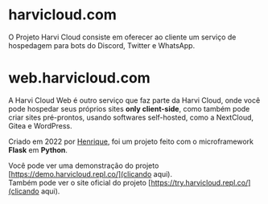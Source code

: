 # harvicloud.com
O Projeto Harvi Cloud consiste em oferecer ao cliente um serviço de hospedagem para bots do Discord, Twitter e WhatsApp.

# web.harvicloud.com
A Harvi Cloud Web é outro serviço que faz parte da Harvi Cloud, onde você pode hospedar seus próprios sites **only client-side**, como também pode criar sites pré-prontos, usando softwares self-hosted, como a NextCloud, Gitea e WordPress.

Criado em 2022 por <a href="github.com/henriquelmeeee">Henrique</a>, foi um projeto feito com o microframework **Flask** em **Python**.

Você pode ver uma demonstração do projeto [https://demo.harvicloud.repl.co/](clicando aqui).<br>Também pode ver o site oficial do projeto [https://try.harvicloud.repl.co/](clicando aqui).
